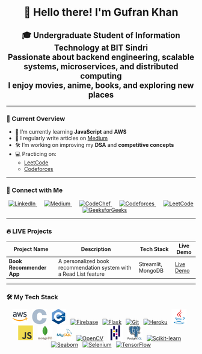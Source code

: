 <h1 align="center">👋 Hello there! I'm Gufran Khan</h1>

<h2 align="center"> 
  🎓 Undergraduate Student of Information Technology at BIT Sindri  
  <br>
  Passionate about backend engineering, scalable systems, microservices, and distributed computing  
  <br>
  I enjoy movies, anime, books, and exploring new places
</h2>

---

### 🚀 Current Overview

- 🌱 I’m currently learning **JavaScript** and **AWS**
- 📝 I regularly write articles on [Medium](https://medium.com/@gufrankhankab123)
- 🛠️ I’m working on improving my **DSA** and **competitive concepts**
- 💻 Practicing on:  
  - [LeetCode](https://leetcode.com/u/gufrankhan/)  
  - [Codeforces](https://codeforces.com/profile/i_am_backtrack)

---

### 🤝 Connect with Me

<p align="center">
  <a href="https://www.linkedin.com/in/gufran-khan-1ba346292/" target="_blank">
    <img src="https://cdn.jsdelivr.net/gh/devicons/devicon/icons/linkedin/linkedin-original.svg" alt="LinkedIn" height="30" width="40"/>
  </a>&nbsp;&nbsp;&nbsp;&nbsp;

  <a href="https://medium.com/@gufrankhankab123" target="_blank">
    <img src="https://cdn.jsdelivr.net/gh/devicons/devicon/icons/medium/medium-original.svg" alt="Medium" height="30" width="40"/>
  </a>&nbsp;&nbsp;&nbsp;&nbsp;

  <a href="https://www.codechef.com/users/codewithgufran" target="_blank">
    <img src="https://cdn.jsdelivr.net/gh/devicons/devicon/icons/codechef/codechef-original.svg" alt="CodeChef" height="30" width="40"/>
  </a>&nbsp;&nbsp;&nbsp;&nbsp;

  <a href="https://codeforces.com/profile/i_am_backtrack" target="_blank">
    <img src="https://cdn.jsdelivr.net/gh/devicons/devicon/icons/codeforces/codeforces-original.svg" alt="Codeforces" height="30" width="40"/>
  </a>&nbsp;&nbsp;&nbsp;&nbsp;

  <a href="https://leetcode.com/u/gufrankhan/" target="_blank">
    <img src="https://upload.wikimedia.org/wikipedia/commons/1/19/LeetCode_logo_black.png" alt="LeetCode" height="30" width="40"/>
  </a>&nbsp;&nbsp;&nbsp;&nbsp;

  <a href="https://www.geeksforgeeks.org/user/kakababawa0p92/" target="_blank">
    <img src="https://upload.wikimedia.org/wikipedia/commons/4/43/GeeksforGeeks.svg" alt="GeeksforGeeks" height="30" width="40"/>
  </a>
</p>

---

### 🔥 LIVE Projects

| Project Name             | Description                                                        | Tech Stack            | Live Demo                              |
|--------------------------|--------------------------------------------------------------------|------------------------|----------------------------------------|
| **Book Recommender App** | A personalized book recommendation system with a Read List feature | Streamlit, MongoDB     | [Live Demo](https://your-streamlit-link.com) |

---

### 🛠️ My Tech Stack

<p align="center">
  <a href="https://aws.amazon.com" target="_blank"><img src="https://raw.githubusercontent.com/devicons/devicon/master/icons/amazonwebservices/amazonwebservices-original-wordmark.svg" alt="AWS" width="40" height="40"/></a>&nbsp;&nbsp;
  <a href="https://www.cprogramming.com/" target="_blank"><img src="https://raw.githubusercontent.com/devicons/devicon/master/icons/c/c-original.svg" alt="C" width="40" height="40"/></a>&nbsp;&nbsp;
  <a href="https://www.w3schools.com/cpp/" target="_blank"><img src="https://raw.githubusercontent.com/devicons/devicon/master/icons/cplusplus/cplusplus-original.svg" alt="C++" width="40" height="40"/></a>&nbsp;&nbsp;
  <a href="https://firebase.google.com/" target="_blank"><img src="https://www.vectorlogo.zone/logos/firebase/firebase-icon.svg" alt="Firebase" width="40" height="40"/></a>&nbsp;&nbsp;
  <a href="https://flask.palletsprojects.com/" target="_blank"><img src="https://www.vectorlogo.zone/logos/palletsprojects_flask/palletsprojects_flask-icon.svg" alt="Flask" width="40" height="40"/></a>&nbsp;&nbsp;
  <a href="https://git-scm.com/" target="_blank"><img src="https://www.vectorlogo.zone/logos/git-scm/git-scm-icon.svg" alt="Git" width="40" height="40"/></a>&nbsp;&nbsp;
  <a href="https://heroku.com" target="_blank"><img src="https://www.vectorlogo.zone/logos/heroku/heroku-icon.svg" alt="Heroku" width="40" height="40"/></a>&nbsp;&nbsp;
  <a href="https://www.java.com" target="_blank"><img src="https://raw.githubusercontent.com/devicons/devicon/master/icons/java/java-original.svg" alt="Java" width="40" height="40"/></a>&nbsp;&nbsp;
  <a href="https://developer.mozilla.org/en-US/docs/Web/JavaScript" target="_blank"><img src="https://raw.githubusercontent.com/devicons/devicon/master/icons/javascript/javascript-original.svg" alt="JavaScript" width="40" height="40"/></a>&nbsp;&nbsp;
  <a href="https://www.mongodb.com/" target="_blank"><img src="https://raw.githubusercontent.com/devicons/devicon/master/icons/mongodb/mongodb-original-wordmark.svg" alt="MongoDB" width="40" height="40"/></a>&nbsp;&nbsp;
  <a href="https://www.mysql.com/" target="_blank"><img src="https://raw.githubusercontent.com/devicons/devicon/master/icons/mysql/mysql-original-wordmark.svg" alt="MySQL" width="40" height="40"/></a>&nbsp;&nbsp;
  <a href="https://opencv.org/" target="_blank"><img src="https://www.vectorlogo.zone/logos/opencv/opencv-icon.svg" alt="OpenCV" width="40" height="40"/></a>&nbsp;&nbsp;
  <a href="https://pandas.pydata.org/" target="_blank"><img src="https://raw.githubusercontent.com/devicons/devicon/master/icons/pandas/pandas-original.svg" alt="Pandas" width="40" height="40"/></a>&nbsp;&nbsp;
  <a href="https://www.postgresql.org" target="_blank"><img src="https://raw.githubusercontent.com/devicons/devicon/master/icons/postgresql/postgresql-original-wordmark.svg" alt="PostgreSQL" width="40" height="40"/></a>&nbsp;&nbsp;
  <a href="https://scikit-learn.org/" target="_blank"><img src="https://upload.wikimedia.org/wikipedia/commons/0/05/Scikit_learn_logo_small.svg" alt="Scikit-learn" width="40" height="40"/></a>&nbsp;&nbsp;
  <a href="https://seaborn.pydata.org/" target="_blank"><img src="https://seaborn.pydata.org/_images/logo-mark-lightbg.svg" alt="Seaborn" width="40" height="40"/></a>&nbsp;&nbsp;
  <a href="https://www.selenium.dev" target="_blank"><img src="https://raw.githubusercontent.com/detain/svg-logos/780f25886640cef088af994181646db2f6b1a3f8/svg/selenium-logo.svg" alt="Selenium" width="40" height="40"/></a>&nbsp;&nbsp;
  <a href="https://www.tensorflow.org" target="_blank"><img src="https://www.vectorlogo.zone/logos/tensorflow/tensorflow-icon.svg" alt="TensorFlow" width="40" height="40"/></a>
</p>

